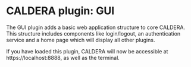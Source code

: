 # CALDERA plugin: GUI

The GUI plugin adds a basic web application structure to core CALDERA. This structure
includes components like login/logout, an authentication service and a home page
which will display all other plugins.

If you have loaded this plugin, CALDERA will now be accessible at https://localhost:8888,
as well as the terminal.